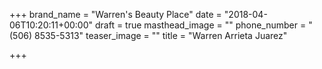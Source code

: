 +++
brand_name = "Warren's Beauty Place"
date = "2018-04-06T10:20:11+00:00"
draft = true
masthead_image = ""
phone_number = "(506) 8535-5313"
teaser_image = ""
title = "Warren Arrieta Juarez"

+++
